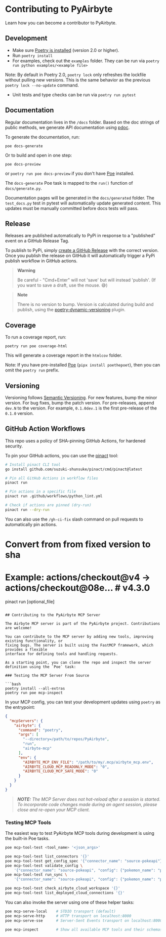 # Contributing to PyAirbyte

Learn how you can become a contributor to PyAirbyte.

## Development

- Make sure [Poetry is installed](https://python-poetry.org/docs/#) (version 2.0 or higher).
- Run `poetry install`
- For examples, check out the `examples` folder. They can be run via `poetry run python examples/<example file>`

Note: By default in Poetry 2.0, `poetry lock` only refreshes the lockfile without pulling new versions. This is the same behavior as the previous `poetry lock --no-update` command.

- Unit tests and type checks can be run via `poetry run pytest`

## Documentation

Regular documentation lives in the `/docs` folder. Based on the doc strings of public methods, we generate API documentation using [pdoc](https://pdoc.dev).

To generate the documentation, run:

```console
poe docs-generate
```

Or to build and open in one step:

```console
poe docs-preview
```

or `poetry run poe docs-preview` if you don't have [Poe](https://poethepoet.natn.io/index.html) installed.

The `docs-generate` Poe task is mapped to the `run()` function of `docs/generate.py`.

Documentation pages will be generated in the `docs/generated` folder. The `test_docs.py` test in pytest will automatically update generated content. This updates must be manually committed before docs tests will pass.

## Release

Releases are published automatically to PyPi in response to a "published" event on a GitHub Release Tag.

To publish to PyPi, simply [create a GitHub Release](https://github.com/airbytehq/PyAirbyte/releases/new) with the correct version. Once you publish the release on GitHub it will automatically trigger a PyPi publish workflow in GitHub actions.

> **Warning**
>
> Be careful - "Cmd+Enter" will not 'save' but will instead 'publish'. (If you want to save a draft, use the mouse. 😅)

> **Note**
>
> There is no version to bump. Version is calculated during build and publish, using the [poetry-dynamic-versioning](https://github.com/mtkennerly/poetry-dynamic-versioning) plugin.

## Coverage

To run a coverage report, run:

```console
poetry run poe coverage-html
```

This will generate a coverage report in the `htmlcov` folder.

Note: If you have pre-installed [Poe](https://poethepoet.natn.io/index.html)
(`pipx install poethepoet`), then you can omit the `poetry run` prefix.

## Versioning

Versioning follows [Semantic Versioning](https://semver.org/). For new features, bump the minor version. For bug fixes, bump the patch version. For pre-releases, append `dev.N` to the version. For example, `0.1.0dev.1` is the first pre-release of the `0.1.0` version.

## GitHub Action Workflows

This repo uses a policy of SHA-pinning GitHub Actions, for hardened security.

To pin your GitHub actions, you can use the [pinact](https://github.com/suzuki-shunsuke/pinact) tool:

```bash
# Install pinact CLI tool
go install github.com/suzuki-shunsuke/pinact/cmd/pinact@latest

# Pin all GitHub Actions in workflow files
pinact run

# Pin actions in a specific file
pinact run .github/workflows/python_lint.yml

# Check if actions are pinned (dry-run)
pinact run --dry-run
```

You can also use the `/gh-ci-fix` slash command on pull requests to automatically pin actions.

# Convert from from fixed version to sha
# Example: actions/checkout@v4 -> actions/checkout@08e... # v4.3.0
pinact run [optional_file]
```

## Contributing to the PyAirbyte MCP Server

The Airbyte MCP server is part of the PyAirbyte project. Contributions are welcome!

You can contribute to the MCP server by adding new tools, improving existing functionality, or
fixing bugs. The server is built using the FastMCP framework, which provides a flexible
interface for defining tools and handling requests.

As a starting point, you can clone the repo and inspect the server definition using the `Poe` task:

### Testing the MCP Server From Source

```bash
poetry install --all-extras
poetry run poe mcp-inspect
```

In your MCP config, you can test your development updates using `poetry` as the entrypoint:

```json
{
  "mcpServers": {
    "airbyte": {
      "command": "poetry",
      "args": [
        "--directory=/path/to/repos/PyAirbyte",
        "run",
        "airbyte-mcp"
      ],
      "env": {
        "AIRBYTE_MCP_ENV_FILE": "/path/to/my/.mcp/airbyte_mcp.env",
        "AIRBYTE_CLOUD_MCP_READONLY_MODE": "0",
        "AIRBYTE_CLOUD_MCP_SAFE_MODE": "0"
      }
    }
  }
}
```

> _**NOTE:** The MCP Server does not hot-reload after a session is started. To incorporate code changes made during an agent session, please close and re-open your MCP client._

### Testing MCP Tools

The easiest way to test PyAirbyte MCP tools during development is using the built-in Poe tasks.

```bash
poe mcp-tool-test <tool_name> '<json_args>'

poe mcp-tool-test list_connectors '{}'
poe mcp-tool-test get_config_spec '{"connector_name": "source-pokeapi"}'
poe mcp-tool-test validate_config \
    '{"connector_name": "source-pokeapi", "config": {"pokemon_name": "pikachu"}}'
poe mcp-tool-test run_sync \
    '{"connector_name": "source-pokeapi", "config": {"pokemon_name": "pikachu"}}'

poe mcp-tool-test check_airbyte_cloud_workspace '{}'
poe mcp-tool-test list_deployed_cloud_connections '{}'
```

You can also invoke the server using one of these helper tasks:

```bash
poe mcp-serve-local    # STDIO transport (default)
poe mcp-serve-http     # HTTP transport on localhost:8000
poe mcp-serve-sse      # Server-Sent Events transport on localhost:8000

poe mcp-inspect        # Show all available MCP tools and their schemas
```
